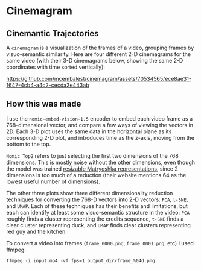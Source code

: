 # Cinemagram

## Cinemantic Trajectories

A `cinemagram` is a visualization of the frames of a video, grouping frames by visuo-semantic similarity. Here are four different 2-D cinemagrams for the same video (with their 3-D cinemagrams below, showing the same 2-D coordinates with time sorted vertically): 

https://github.com/mcembalest/cinemagram/assets/70534565/ece8ae31-1647-4cb4-a4c2-cecda2e443ab

## How this was made

I use the `nomic-embed-vision-1.5` encoder to embed each video frame as a 768-dimensional vector, and compare a few ways of viewing the vectors in 2D. Each 3-D plot uses the same data in the horizontal plane as its corresponding 2-D plot, and introduces time as the z-axis, moving from the bottom to the top.

`Nomic_Top2` refers to just selecting the first two dimensions of the 768 dimensions. This is mostly noise without the other dimensions, even though the model was trained [resizable Matryoshka representations](https://blog.nomic.ai/posts/nomic-embed-matryoshka), since 2 dimensions is too much of a reduction (their website mentions 64 as the lowest useful number of dimensions).

The other three plots show three different dimensionality reduction techniques for converting the 768-D vectors into 2-D vectors: `PCA`, `t-SNE`, and `UMAP`. Each of these techniques has their benefits and limitations, but each can identify at least some visuo-semantic structure in the video: `PCA` roughly finds a cluster representing the credits sequence, `t-SNE` finds a clear cluster representing duck, and `UMAP` finds clear clusters representing red guy and the kitchen. 

To convert a video into frames (`frame_0000.png`, `frame_0001.png`, etc) I used ffmpeg:

```
ffmpeg -i input.mp4 -vf fps=1 output_dir/frame_%04d.png
```
